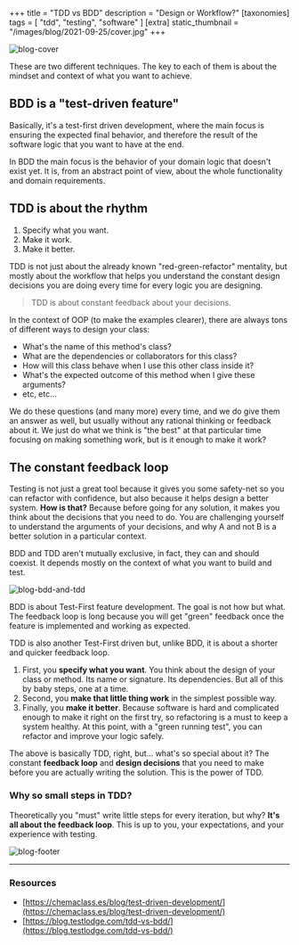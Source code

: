 +++
title = "TDD vs BDD"
description = "Design or Workflow?"
[taxonomies]
tags = [ "tdd", "testing", "software" ]
[extra]
static_thumbnail = "/images/blog/2021-09-25/cover.jpg"
+++

![blog-cover](/images/blog/2021-09-25/cover.jpg)

These are two different techniques. The key to each of them is about the mindset and context of what you want to achieve.

<!-- more -->

## BDD is a "test-driven feature"

Basically, it's a test-first driven development, where the main focus is ensuring the expected final behavior, and
therefore the result of the software logic that you want to have at the end.

In BDD the main focus is the behavior of your domain logic that doesn't exist yet. It is, from an abstract point of
view, about the whole functionality and domain requirements.

## TDD is about the rhythm

1. Specify what you want.
2. Make it work. 
3. Make it better.

TDD is not just about the already known "red-green-refactor" mentality, but mostly about the workflow that helps you
understand the constant design decisions you are doing every time for every logic you are designing.

> TDD is about constant feedback about your decisions.

In the context of OOP (to make the examples clearer), there are always tons of different ways to design your class:

- What's the name of this method's class?
- What are the dependencies or collaborators for this class?
- How will this class behave when I use this other class inside it?
- What's the expected outcome of this method when I give these arguments?
- etc, etc...

We do these questions (and many more) every time, and we do give them an answer as well, but usually without any
rational thinking or feedback about it. We just do what we think is "the best" at that particular time focusing on
making something work, but is it enough to make it work?

## The constant feedback loop

Testing is not just a great tool because it gives you some safety-net so you can refactor with confidence, but also
because it helps design a better system. **How is that?** Because before going for any solution, it makes you think about
the decisions that you need to do. You are challenging yourself to understand the arguments of your decisions, and why A
and not B is a better solution in a particular context.

BDD and TDD aren't mutually exclusive, in fact, they can and should coexist. It depends mostly on the context of what
you want to build and test.

![blog-bdd-and-tdd](/images/blog/2021-09-25/bdd-and-tdd.jpg)

BDD is about Test-First feature development. The goal is not how but what. The feedback loop is long because you will
get "green" feedback once the feature is implemented and working as expected.

TDD is also another Test-First driven but, unlike BDD, it is about a shorter and quicker feedback loop.

1. First, you **specify what you want**. You think about the design of your class or method. Its name or signature. Its
   dependencies. But all of this by baby steps, one at a time.
2. Second, you **make that little thing work** in the simplest possible way.
3. Finally, you **make it better**. Because software is hard and complicated enough to make it right on the first try, so
   refactoring is a must to keep a system healthy. At this point, with a "green running test", you can refactor and
   improve your logic safely.

The above is basically TDD, right, but… what's so special about it? The constant **feedback loop** and **design
decisions** that you need to make before you are actually writing the solution. This is the power of TDD.

### Why so small steps in TDD?

Theoretically you "must" write little steps for every iteration, but why? **It's all about the feedback loop**. This is
up to you, your expectations, and your experience with testing.

![blog-footer](/images/blog/2021-09-25/footer.jpg)

---

### Resources

- [https://chemaclass.es/blog/test-driven-development/](https://chemaclass.es/blog/test-driven-development/)
- [https://blog.testlodge.com/tdd-vs-bdd/](https://blog.testlodge.com/tdd-vs-bdd/)

